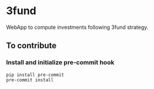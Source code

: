 # 3fund

WebApp to compute investments following 3fund strategy.

## To contribute

### Install and initialize pre-commit hook

```
pip install pre-commit
pre-commit install
```

